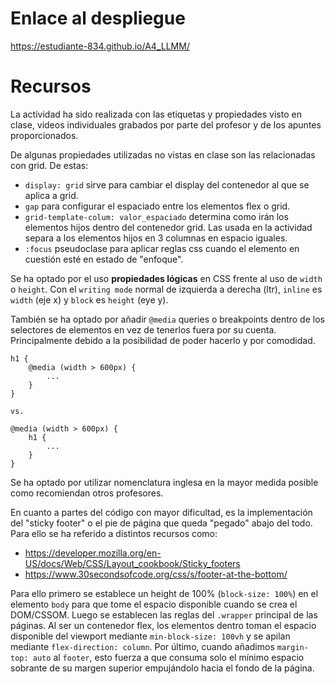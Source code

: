 # Enlace al despliegue

https://estudiante-834.github.io/A4_LLMM/  

# Recursos

La actividad ha sido realizada con las etiquetas y propiedades visto en clase, videos individuales grabados por parte del profesor y de los apuntes proporcionados.  

De algunas propiedades utilizadas no vistas en clase son las relacionadas con grid. De estas:

- `display: grid` sirve para cambiar el display del contenedor al que se aplica a grid.
- `gap` para configurar el espaciado entre los elementos flex o grid.
- `grid-template-colum: valor_espaciado` determina como irán los elementos hijos dentro del contenedor grid. Las usada en la actividad separa a los elementos hijos en 3 columnas en espacio iguales.
- `:focus` pseudoclase para aplicar reglas css cuando el elemento en cuestión esté en estado de "enfoque".  

Se ha optado por el uso **propiedades lógicas** en CSS frente al uso de `width` o `height`. Con el `writing mode` normal de izquierda a derecha (ltr), `inline` es `width` (eje x) y `block` es `height` (eye y).  

También se ha optado por añadir `@media` queries o breakpoints dentro de los selectores de elementos en vez de tenerlos fuera por su cuenta. Principalmente debido a la posibilidad de poder hacerlo y por comodidad.  

```
h1 {
    @media (width > 600px) {
        ...
    }
}

vs.

@media (width > 600px) {
    h1 {
        ...
    }
}
```

Se ha optado por utilizar nomenclatura inglesa en la mayor medida posible como recomiendan otros profesores.  

En cuanto a partes del código con mayor dificultad, es la implementación del "sticky footer" o el pie de página que queda "pegado" abajo del todo. Para ello se ha referido a distintos recursos como:

- https://developer.mozilla.org/en-US/docs/Web/CSS/Layout_cookbook/Sticky_footers
- https://www.30secondsofcode.org/css/s/footer-at-the-bottom/

Para ello primero se establece un height de 100% (`block-size: 100%`) en el elemento `body` para que tome el espacio disponible cuando se crea el DOM/CSSOM. Luego se establecen las reglas del `.wrapper` principal de las páginas. Al ser un contenedor flex, los elementos dentro toman el espacio disponible del viewport mediante `min-block-size: 100vh` y se apilan mediante `flex-direction: column`. Por último, cuando añadimos `margin-top: auto` al `footer`, esto fuerza a que consuma solo el mínimo espacio sobrante de su margen superior empujándolo hacia el fondo de la página.
